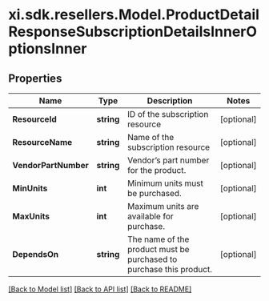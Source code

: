 # xi.sdk.resellers.Model.ProductDetailResponseSubscriptionDetailsInnerOptionsInner

## Properties

Name | Type | Description | Notes
------------ | ------------- | ------------- | -------------
**ResourceId** | **string** | ID of the subscription resource | [optional] 
**ResourceName** | **string** | Name of the subscription resource | [optional] 
**VendorPartNumber** | **string** | Vendor’s part number for the product. | [optional] 
**MinUnits** | **int** | Minimum units must be purchased. | [optional] 
**MaxUnits** | **int** | Maximum units are available for purchase. | [optional] 
**DependsOn** | **string** | The name of the product must be purchased to purchase this product. | [optional] 

[[Back to Model list]](../README.md#documentation-for-models) [[Back to API list]](../README.md#documentation-for-api-endpoints) [[Back to README]](../README.md)


